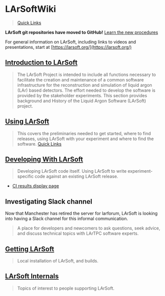 LArSoftWiki
============================

> [Quick Links](Quick_Links)

**LArSoft git repositories have moved to GitHub!** [Learn the new procedures](Working_with_Github)

For general information on LArSoft, including links to videos and presentations, start at [https://larsoft.org/](https://larsoft.org/)

[Introduction to LArSoft](Introduction_to_LArSoft)
--------------------------------------------------------------------------------------------------------------

> The LArSoft Project is intended to include all functions necessary to facilitate the creation and maintenance of a common software infrastructure for the reconstruction and simulation of liquid argon (LAr) based detectors. The effort needed to develop the software is provided by the stakeholder experiments. This section provides background and History of the Liquid Argon Software (LArSoft) project.

[Using LArSoft](Using_LArSoft)
--------------------------------------------------------------------------------

> This covers the preliminaries needed to get started, where to find releases, using LArSoft with your experiment and where to find the software.
> [Quick Links](Quick_Links)

[Developing With LArSoft](Developing_With_LArSoft)
--------------------------------------------------------------------------------------------------------------

> Developing LArSoft code itself. Using LArSoft to write experiment-specific code against an existing LArSoft release.

-   [CI results display page](http://lar-ci-history.fnal.gov/LarCI/app)

Investigating Slack channel
------------------------------------------------------------

Now that Manchester has retired the server for larforum, LArSoft is looking into having a Slack channel for this informal communication.

> A place for developers and newcomers to ask questions, seek advice, and discuss technical topics with LArTPC software experts.

[Getting LArSoft](Getting_LArSoft)
--------------------------------------------------------------------------------------

> Local installation of LArSoft, and builds.

[LArSoft Internals](LArSoft_Internals)
--------------------------------------------------------------------------------------------

> Topics of interest to people supporting LArSoft.

